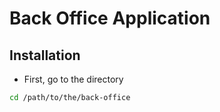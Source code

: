 # Back Office Application
## Installation
- First, go to the directory
```bash
cd /path/to/the/back-office
```
